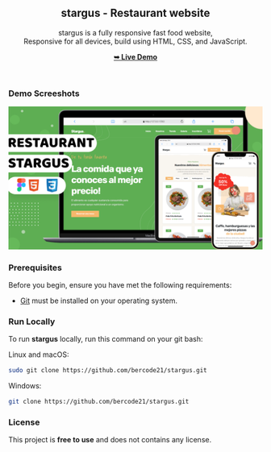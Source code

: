 <div align="center">
  
 

  <h2 align="center">stargus - Restaurant website</h2>

  stargus is a fully responsive fast food website, <br />Responsive for all devices, build using HTML, CSS, and JavaScript.

  <a href="https://bercode21.github.io/stargus/"><strong>➥ Live Demo</strong></a>

</div>

<br />

### Demo Screeshots

![stargus Desktop Demo](./readme-images/destop.png "Desktop Demo")

### Prerequisites

Before you begin, ensure you have met the following requirements:

* [Git](https://git-scm.com/downloads "Download Git") must be installed on your operating system.

### Run Locally

To run **stargus** locally, run this command on your git bash:

Linux and macOS:

```bash
sudo git clone https://github.com/bercode21/stargus.git
```

Windows:

```bash
git clone https://github.com/bercode21/stargus.git
```


### License

This project is **free to use** and does not contains any license.
